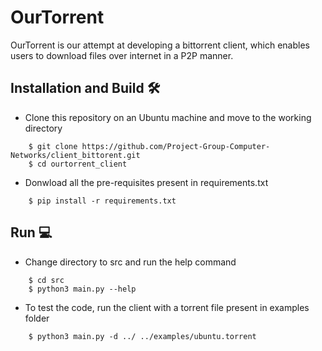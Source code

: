 # OurTorrent

OurTorrent is our attempt at developing a bittorrent client, which enables users to download files over internet in a P2P manner.

## Installation and Build :hammer_and_wrench:

* Clone this repository on an Ubuntu machine and move to the working directory
```
    $ git clone https://github.com/Project-Group-Computer-Networks/client_bittorent.git
    $ cd ourtorrent_client
```

* Donwload all the pre-requisites present in requirements.txt 
```
    $ pip install -r requirements.txt
```

## Run :computer:

* Change directory to src and run the help command
```
    $ cd src
    $ python3 main.py --help
```

* To test the code, run the client with a torrent file present in examples folder
```
    $ python3 main.py -d ../ ../examples/ubuntu.torrent
```
